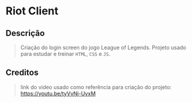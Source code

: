 # Riot Client
## Descrição
> Criação do login screen do jogo League of Legends.
> Projeto usado para estudar e treinar `HTML`, `CSS` e `JS`.

## Creditos
> link do video usado como referência para criação do projeto: https://youtu.be/tyVvNj-UvxM
